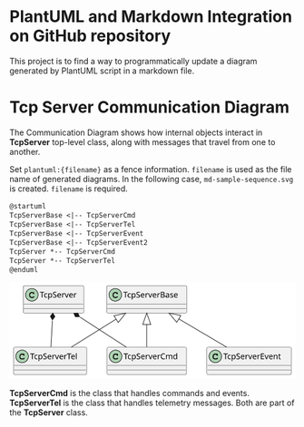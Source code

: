 # PlantUML and Markdown Integration on GitHub repository

This project is to find a way to programmatically update a diagram generated by PlantUML script in a markdown file.

# Tcp Server Communication Diagram

The Communication Diagram shows how internal objects interact in **TcpServer** top-level class, along with messages that travel from one to another.

Set `plantuml:{filename}` as a fence information. `filename` is used as the file name of generated diagrams. In the following case, `md-sample-sequence.svg` is created.
`filename` is required.

```plantuml:sample-class
@startuml
TcpServerBase <|-- TcpServerCmd
TcpServerBase <|-- TcpServerTel
TcpServerBase <|-- TcpServerEvent
TcpServerBase <|-- TcpServerEvent2
TcpServer *-- TcpServerCmd
TcpServer *-- TcpServerTel
@enduml
```
![](./sample-class.svg)

**TcpServerCmd** is the class that handles commands and events.
**TcpServerTel** is the class that handles telemetry messages.
Both are part of the **TcpServer** class.
